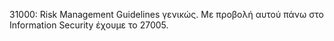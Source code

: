 31000: Risk Management Guidelines γενικώς. Με προβολή αυτού πάνω στο Information Security έχουμε το 27005.
